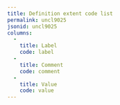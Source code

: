 ```yaml
---
title: Definition extent code list
permalink: uncl9025
jsonid: uncl9025
columns:
  - 
    title: Label
    code: label
  - 
    title: Comment
    code: comment
  - 
    title: Value
    code: value
---
```

